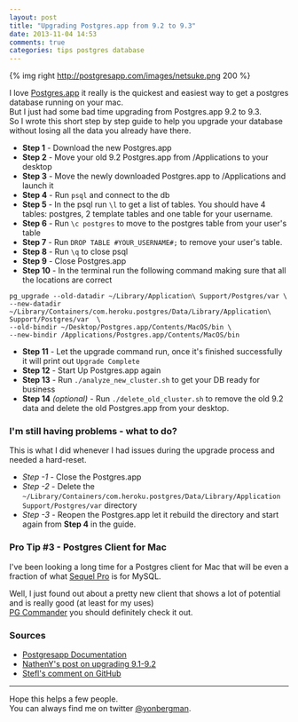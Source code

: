```yaml
---
layout: post
title: "Upgrading Postgres.app from 9.2 to 9.3"
date: 2013-11-04 14:53
comments: true
categories: tips postgres database
---
```


{% img right http://postgresapp.com/images/netsuke.png 200 %}

I love [Postgres.app](http://postgresapp.com/) it really is the quickest and easiest way to get a postgres database running on your mac.  
But I just had some bad time upgrading from Postgres.app 9.2 to 9.3.  
So I wrote this short step by step guide to help you upgrade your database without losing all the data you already have there.

* **Step 1** - Download the new Postgres.app
* **Step 2** - Move your old 9.2 Postgres.app from /Applications to your desktop
* **Step 3** - Move the newly downloaded Postgres.app to /Applications and launch it
* **Step 4** - Run `psql` and connect to the db
* **Step 5** - In the psql run `\l` to get a list of tables. You should have 4 tables: postgres, 2 template tables and one table for your username.
* **Step 6** - Run `\c postgres` to move to the postgres table from your user's table
* **Step 7** - Run `DROP TABLE #YOUR_USERNAME#;` to remove your user's table.
* **Step 8** - Run `\q` to close psql
* **Step 9** - Close Postgres.app
* **Step 10** - In the terminal run the following command making sure that all the locations are correct

```
pg_upgrade --old-datadir ~/Library/Application\ Support/Postgres/var \
--new-datadir ~/Library/Containers/com.heroku.postgres/Data/Library/Application\ Support/Postgres/var  \
--old-bindir ~/Desktop/Postgres.app/Contents/MacOS/bin \
--new-bindir /Applications/Postgres.app/Contents/MacOS/bin
```
* **Step 11** - Let the upgrade command run, once it's finished successfully it will print out `Upgrade Complete`
* **Step 12** - Start Up Postgres.app again
* **Step 13** - Run `./analyze_new_cluster.sh` to get your DB ready for business
* **Step 14** _(optional)_ - Run `./delete_old_cluster.sh` to remove the old 9.2 data and delete the old Postgres.app from your desktop.

### I'm still having problems - what to do?
This is what I did whenever I had issues during the upgrade process and needed a hard-reset.

* _Step -1_ - Close the Postgres.app
* _Step -2_ - Delete the `~/Library/Containers/com.heroku.postgres/Data/Library/Application Support/Postgres/var` directory 
* _Step -3_ - Reopen the Postgres.app let it rebuild the directory and start again from **Step 4** in the guide.

### Pro Tip #3 - Postgres Client for Mac

I've been looking a long time for a Postgres client for Mac that will be even a fraction of what [Sequel Pro](http://www.sequelpro.com/) is for MySQL.   

Well, I just found out about a pretty new client that shows a lot of potential and is really good (at least for my uses)  
[PG Commander](https://eggerapps.at/pgcommander/) you should definitely check it out.

### Sources
* [Postgresapp Documentation](http://postgresapp.com/documentation)
* [NathenY's post on upgrading 9.1-9.2](http://nathany.com/upgrading-postgres/)
* [Stefl's comment on GitHub](https://github.com/PostgresApp/PostgresApp/issues/86#issuecomment-24309379)

----

Hope this helps a few people.  
You can always find me on twitter [@yonbergman](http://twitter.com/yonbergman).


